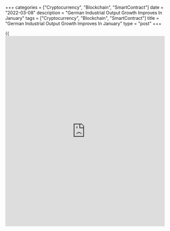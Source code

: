 +++
categories = ["Cryptocurrency", "Blockchain", "SmartContract"]
date = "2022-03-08"
description = "German Industrial Output Growth Improves In January"
tags = ["Cryptocurrency", "Blockchain", "SmartContract"]
title = "German Industrial Output Growth Improves In January"
type = "post"
+++

{{<iframe id="large-banner" src="https://www.bounty.group/#slide=13.0" width="100%" height="600" scrolling="no" style="border: 0px solid rgb(216, 221, 230); border-radius: 3px;">}}

Germany's industrial production growth accelerated at the start of the
year ahead of the war in Ukraine, official data revealed Tuesday.

Industrial output advanced 2.7 percent month-on-month, faster than the
revised 1.1 percent increase seen in December, Destatis reported.
Production was forecast to climb at a slower pace of 0.5 percent.

On a yearly basis, industrial output grew 1.8 percent, in contrast to
the 2.7 percent decline posted in the previous month.

Compared with February 2020, the month before restrictions were imposed
due to the corona pandemic in Germany, production was 3.0 percent lower
in January.

Excluding energy and construction, industrial production was up by 1.3
percent on month in January.

Within industry, the production of consumer goods expanded 4.0 percent
and capital goods by 1.2 percent. The production of intermediate goods
climbed 0.3 percent.

The mechanical engineering sector made a significant contribution to
industrial production growth, while automotive and automotive parts
posted a noticeable fall.

Energy production decreased 0.1 percent. By contrast, construction
output surged 10.1 percent, thanks to unusually mild weather in January.

The [economy][1] ministry said the economic revival is likely to be
slowed down by the consequences of the Russian invasion of Ukraine.

It is currently uncertain to what extent the resulting bottlenecks in
raw materials and intermediate products will affect production, the
ministry said. This could result in a delay in the processing of the
companies' currently high order backlogs.

The end of Covid restrictions, improving supply chains and filled order
books were the ingredients for such a rebound; only inflation was a
threat, Carsten Brzeski, an ING economist said. But the war in Ukraine
has changed everything.

Data released on Monday showed that industrial orders grew 1.8 percent
in January underpinned by robust foreign demand and retail sales
advanced 10.3 percent year-on-year, driven by non-food turnover.

For comments and feedback [contact](https://www.playgroundfx.com/contact/): editorial@rtt[news](https://www.letsplayfx.com/blog/forex-news-website/).com

[Economic News][1]

 **What parts of the world are seeing the best (and worst) economic
performances lately? Click[here][2] to check out our [Econ Scorecard][2]
and find out! See up-to-the-moment [ranking](https://www.playgroundfx.com/blog/crypto-exchange-ranking/)s for the best and worst
performers in [GDP][3], [unemployment rate][4], [inflation][5] and much
more.**

   1. www.rtt[news](https://www.letsplayfx.com/blog/forex-news-website/).com/Content/EconomicNews.aspx
   2. www.rtt[news](https://www.letsplayfx.com/blog/forex-news-website/).com/economic-scorecard/world-rank/unemployment-rate/highest-performance.aspx
   3. www.rtt[news](https://www.letsplayfx.com/blog/forex-news-website/).com/economic-scorecard/world-rank/GDP/highest-performance.aspx
   4. www.rtt[news](https://www.letsplayfx.com/blog/forex-news-website/).com/economic-scorecard/world-rank/unemployment-rate/lowest-performance.aspx
   5. www.rtt[news](https://www.letsplayfx.com/blog/forex-news-website/).com/economic-scorecard/world-rank/CPI/highest-performance.aspx